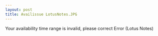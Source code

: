 ```yaml
---
layout: post 
title: Availissue LotusNotes.JPG
---
```


Your availability time range is invalid, please correct Error (Lotus
Notes)
